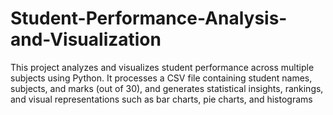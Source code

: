 # Student-Performance-Analysis-and-Visualization
This project analyzes and visualizes student performance across multiple subjects using Python. It processes a CSV file containing student names, subjects, and marks (out of 30), and generates statistical insights, rankings, and visual representations such as bar charts, pie charts, and histograms
